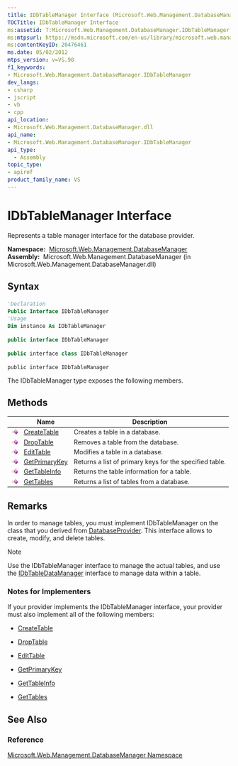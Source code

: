 ```yaml
---
title: IDbTableManager Interface (Microsoft.Web.Management.DatabaseManager)
TOCTitle: IDbTableManager Interface
ms:assetid: T:Microsoft.Web.Management.DatabaseManager.IDbTableManager
ms:mtpsurl: https://msdn.microsoft.com/en-us/library/microsoft.web.management.databasemanager.idbtablemanager(v=VS.90)
ms:contentKeyID: 20476461
ms.date: 05/02/2012
mtps_version: v=VS.90
f1_keywords:
- Microsoft.Web.Management.DatabaseManager.IDbTableManager
dev_langs:
- csharp
- jscript
- vb
- cpp
api_location:
- Microsoft.Web.Management.DatabaseManager.dll
api_name:
- Microsoft.Web.Management.DatabaseManager.IDbTableManager
api_type:
  - Assembly
topic_type:
- apiref
product_family_name: VS
---
```


# IDbTableManager Interface

Represents a table manager interface for the database provider.

**Namespace:**  [Microsoft.Web.Management.DatabaseManager](microsoft-web-management-databasemanager-namespace.md)  
**Assembly:**  Microsoft.Web.Management.DatabaseManager (in Microsoft.Web.Management.DatabaseManager.dll)

## Syntax

```vb
'Declaration
Public Interface IDbTableManager
'Usage
Dim instance As IDbTableManager
```

```csharp
public interface IDbTableManager
```

```cpp
public interface class IDbTableManager
```

```jscript
public interface IDbTableManager
```

The IDbTableManager type exposes the following members.

## Methods

||Name|Description|
|--- |--- |--- |
|![Public method](images/Dd566041.pubmethod(en-us,VS.90).gif "Public method")|[CreateTable](idbtablemanager-createtable-method-microsoft-web-management-databasemanager.md)|Creates a table in a database.|
|![Public method](images/Dd566041.pubmethod(en-us,VS.90).gif "Public method")|[DropTable](idbtablemanager-droptable-method-microsoft-web-management-databasemanager.md)|Removes a table from the database.|
|![Public method](images/Dd566041.pubmethod(en-us,VS.90).gif "Public method")|[EditTable](idbtablemanager-edittable-method-microsoft-web-management-databasemanager.md)|Modifies a table in a database.|
|![Public method](images/Dd566041.pubmethod(en-us,VS.90).gif "Public method")|[GetPrimaryKey](idbtablemanager-getprimarykey-method-microsoft-web-management-databasemanager.md)|Returns a list of primary keys for the specified table.|
|![Public method](images/Dd566041.pubmethod(en-us,VS.90).gif "Public method")|[GetTableInfo](idbtablemanager-gettableinfo-method-microsoft-web-management-databasemanager.md)|Returns the table information for a table.|
|![Public method](images/Dd566041.pubmethod(en-us,VS.90).gif "Public method")|[GetTables](idbtablemanager-gettables-method-microsoft-web-management-databasemanager.md)|Returns a list of tables from a database.|

## Remarks

In order to manage tables, you must implement IDbTableManager on the class that you derived from [DatabaseProvider](databaseprovider-class-microsoft-web-management-databasemanager.md). This interface allows to create, modify, and delete tables.


> [!NOTE]  
> Use the IDbTableManager interface to manage the actual tables, and use the [IDbTableDataManager](idbtabledatamanager-interface-microsoft-web-management-databasemanager.md) interface to manage data within a table.


### 

### Notes for Implementers

If your provider implements the IDbTableManager interface, your provider must also implement all of the following members:

  - [CreateTable](idbtablemanager-createtable-method-microsoft-web-management-databasemanager.md)

  - [DropTable](idbtablemanager-droptable-method-microsoft-web-management-databasemanager.md)

  - [EditTable](idbtablemanager-edittable-method-microsoft-web-management-databasemanager.md)

  - [GetPrimaryKey](idbtablemanager-getprimarykey-method-microsoft-web-management-databasemanager.md)

  - [GetTableInfo](idbtablemanager-gettableinfo-method-microsoft-web-management-databasemanager.md)

  - [GetTables](idbtablemanager-gettables-method-microsoft-web-management-databasemanager.md)

## See Also

### Reference

[Microsoft.Web.Management.DatabaseManager Namespace](microsoft-web-management-databasemanager-namespace.md)

